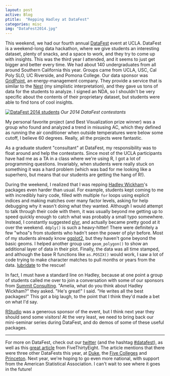 ```yaml
---
layout: post
active: Blog
ptitle:  "Repping Hadley at DataFest" 
categories: misc
img: "DataFest2014.jpg"
---
```


This weekend, we had our fourth annual [DataFest](http://datafest.stat.ucla.edu/groups/datafest/) event at UCLA. DataFest is a weekend-long data hackathon, where we give students an interesting dataset, plenty of snacks, and a space to work, and they try to come up with insights. This was the third year I attended, and it seems to just get bigger and better every time. We had about 140 undergraduates from all around Southern California this year. Groups came from UCLA, USC, Cal Poly SLO, UC Riverside, and Pomona College. Our data sponsor was [GridPoint](http://www.gridpoint.com/), an energy-management company. They provide a service that is similar to the [Nest](https://nest.com/) (my simplistic interpretation), and they gave us tons of data for the students to analyze. I signed an NDA, so I shouldn't be very specific about the contents of their proprietary dataset, but students were able to find tons of cool insights.

<!--more-->

<a class="thumb" href="#"><img src="{{ site.baseurl }}/img/{{ page.img }}" class="img-responsive" alt="DataFest 2014 students"></a>
*Our 2014 DataFest contestants*

My personal favorite project (and Best Visualization prize winner) was a group who found and analyzed a trend in misusing AC, which they defined as running the air conditioner when outside temperatures were below some cutoff, I believe 60 degrees. Really, all the projects were fantastic.

As a graduate student "consultant" at DataFest, my responsibility was to float around and help the contestants. Since most of the UCLA participants have had me as a TA in a class where we're using R, I got a lot of programming questions. Invariably, when students were really stuck on something it was a hard problem (which was bad for me looking like a superhero, but means that our students are getting the hang of R!). 

During the weekend, I realized that I was repping [Hadley Wickham](http://had.co.nz/)'s packages even harder than usual. For example, students kept coming to me with incredibly hairy code, filled with multiple `for` loops using explicit indices and making matches over many factor levels, asking for help debugging why it wasn't doing what they wanted. Although I would attempt to talk through their code with them, it was usually beyond me getting up to speed quickly enough to catch what was probably a small typo somewhere. Instead, I constantly suggested [plyr](http://plyr.had.co.nz/), and actually became pretty good at it over the weekend. `ddply()` is such a heavy-hitter! There were definitely a few "whoa"s from students who hadn't seen the power of plyr before. Most of my students already know [ggplot2](http://ggplot2.org/), but they haven't gone beyond the basic geoms. I helped another group use `geom_polygon()` to show an additional layer of data in their plot. Finally, the data was all time stamped, and although the base R functions like `as.POSIX()` would work, I saw a lot of code trying to make character matches to pull months or years from the data. [lubridate](http://cran.r-project.org/web/packages/lubridate/index.html) to the rescue! 

In fact, I must have a standard line on Hadley, because at one point a group of students called me over to join a conversation with some of our sponsors from [Summit Consulting](http://www.summitllc.us/). "Amelia, what do you think about Hadley Wickham?" they asked. "He's great!" I said. "He writes all the best packages!" This got a big laugh, to the point that I think they'd made a bet on what I'd say. 

[RStudio](http://www.rstudio.com/) was a generous sponsor of the event, but I think next year they should send some visitors! At the very least, we need to bring back our mini-seminar series during DataFest, and do demos of some of these useful packages. 

----

For more on DataFest, check out our [twitter](https://twitter.com/ucladatafest) (and the hashtag [#datafest](https://twitter.com/search?q=%23datafest&src=hash)), as well as this [great article](http://fivethirtyeight.com/datalab/the-students-most-likely-to-take-our-jobs/) from FiveThirtyEight. The article mentions that there were three other DataFests this year, at [Duke](http://stat.duke.edu/datafest), the [Five Colleges](http://www.science.smith.edu/departments/math/datafest/) and [Princeton](http://orfe.princeton.edu/datafest/). Next year, we're hoping to go even more national, with support from the American Statistical Association. I can't wait to see where it goes in the future!


